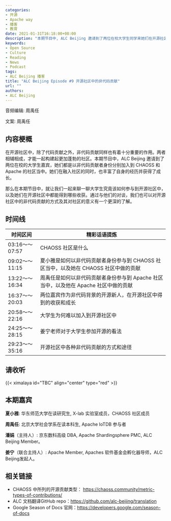 ```yaml
---
categories:
- 开源
- Apache way
- 播客
- 教育
date: 2021-01-31T16:18:00+08:00
description: "本期节目中, ALC Beijing 邀请到了两位在校大学生同学来她们在开源社区中所做的非代码贡献，以及它们在社区中的成长故事。"
keywords:
- Open Source
- Culture
- Reading
- News
- Podcast
tags:
- ALC Beijing 播客
title: "ALC Beijing Episode #9 开源社区中的非代码贡献"
url: ""
authors:
- ALC Beijing
---
```


音频编辑: 周禹任

文案:  周禹任

## 内容梗概

在开源社区中，除了代码贡献之外，非代码贡献同样也有着十分重要的作用。两者相辅相成，才能一起构建起更加蓬勃的社区。本期节目中，ALC Beijing 邀请到了两位在校的大学生嘉宾，她们都是以非代码贡献者身份分别加入到 CHAOSS 和 Apache 的社区当中。她们在融入社区的同时，也丰富了自身的经历并获得了成长。

那么在本期节目中，就让我们一起来聊一聊大学生究竟该如何参与到开源社区中，以及她们在开源社区中都能得到哪些收获。通过与他们的对谈，我们也可以对开源社区中的非代码贡献的方式及其对社区的意义有一个更深的了解。


## 时间线

| 时间区间         | 精彩话语提炼                                                 |
| ---------------- | ------------------------------------------------------------ |
| 03:16～～07:57     | CHAOSS 社区是什么  |
| 09:02～～11:15     | 夏小雅是如何以非代码贡献者身份参与到 CHAOSS 社区当中，以及她在 CHAOSS 社区中做的贡献   |
| 13:22～～16:34     | 周禹任是如何以非代码贡献者身份参与到 Apache 社区当中，以及他在 Apache 社区中做的贡献   |     
| 16:37～～20:03     | 两位嘉宾作为非代码背景的开源新人，在开源社区中得到的收获和成长            |
| 20:58～～22:16     | 大学生为何难以加入到开源社区中     |
| 24:25～～28:15     | 姜宁老师对于大学生参加开源的看法    |
| 29:23～～35:16     | 开源社区中各种非代码贡献的方式和途径        |


## 请收听

{{< ximalaya id="TBC" align="center" type="red" >}}


## 本期嘉宾
**夏小雅**: 华东师范大学在读研究生, X-lab 实验室成员，CHAOSS 社区成员

**周禹任**: 北京大学社会学系在读本科生, Apache IoTDB 参与者

**潘娟**（主持人）: 京东数科高级 DBA, Apache Shardingsphere PMC, ALC Beijing Member。

**姜宁**（联合主持人）: Apache Member, Apaches 软件基金会孵化器导师，ALC Beijing发起人。



## 相关链接

* CHAOSS 中所列的开源贡献类型： https://chaoss.community/metric-types-of-contributions/
* ALC 文档翻译GitHub repo：https://github.com/alc-beijing/translation
* Google Season of Docs 官网：https://developers.google.com/season-of-docs
